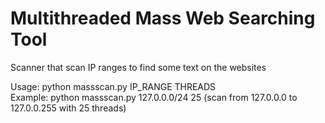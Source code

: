 # Multithreaded Mass Web Searching Tool
Scanner that scan IP ranges to find some text on the websites  
  
Usage: python massscan.py IP_RANGE THREADS  
Example: python massscan.py 127.0.0.0/24 25  (scan from 127.0.0.0 to 127.0.0.255 with 25 threads)
